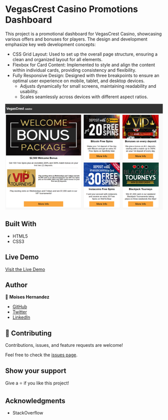 # VegasCrest Casino Promotions Dashboard

This project is a promotional dashboard for VegasCrest Casino, showcasing various offers and bonuses for players. The design and development emphasize key web development concepts:

* CSS Grid Layout: Used to set up the overall page structure, ensuring a clean and organized layout for all elements.
* Flexbox for Card Content: Implemented to style and align the content within individual cards, providing consistency and flexibility.
* Fully Responsive Design: Designed with three breakpoints to ensure an optimal user experience on mobile, tablet, and desktop devices.
  * Adjusts dynamically for small screens, maintaining readability and usability.
  * Scales seamlessly across devices with different aspect ratios.

![screenshot](./project-readme-screenshot.PNG)

## Built With

- HTML5
- CSS3

## Live Demo

[Visit the Live Demo](https://mhdez221993.github.io/VegasCrest/)

## Author

👤 **Moises Hernandez**

- [GitHub](https://github.com/Mhdez221993)
- [Twitter](https://twitter.com/MoisesH42060050)
- [LinkedIn](https://www.linkedin.com/in/moises-hernandez-9bbb17145/)

## 🤝 Contributing

Contributions, issues, and feature requests are welcome!

Feel free to check the [issues page](../../issues/).

## Show your support

Give a ⭐️ if you like this project!

## Acknowledgments

- StackOverflow